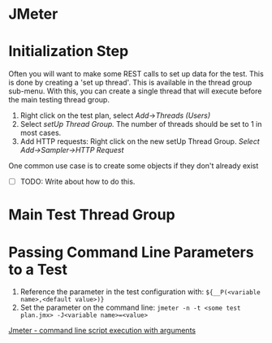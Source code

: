 # JMeter

# Initialization Step

Often you will want to make some REST calls to set up data for the test.   This is done by creating a 'set up thread'.   This is available in the thread group sub-menu.   With this, you can create a single thread that will execute before the main testing thread group.

1. Right click on the test plan, select *Add*→*Threads (Users)*
2. Select *setUp Thread Group.*   The number of threads should be set to 1 in most cases.
3. Add HTTP requests: Right click on the new setUp Thread Group.   *Select Add→Sampler→HTTP Request*

One common use case is to create some objects if they don't already exist

- [ ]  TODO: Write about how to do this.

# Main Test Thread Group

# Passing Command Line Parameters to a Test

1. Reference the parameter in the test configuration with:
`${__P(<variable name>,<default value>)}`
2. Set the parameter on the command line:
`jmeter -n -t <some test plan.jmx> -J<variable name>=<value>`

[Jmeter - command line script execution with arguments](https://mkbansal.wordpress.com/2012/08/01/jmeter-command-line-script-execution-with-arguments/)